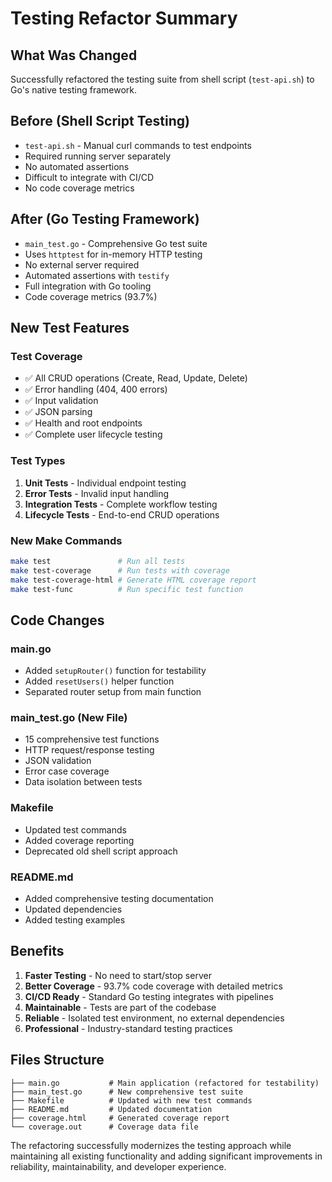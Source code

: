 # Testing Refactor Summary

## What Was Changed

Successfully refactored the testing suite from shell script (`test-api.sh`) to Go's native testing framework.

## Before (Shell Script Testing)

- `test-api.sh` - Manual curl commands to test endpoints
- Required running server separately
- No automated assertions
- Difficult to integrate with CI/CD
- No code coverage metrics

## After (Go Testing Framework)

- `main_test.go` - Comprehensive Go test suite
- Uses `httptest` for in-memory HTTP testing
- No external server required
- Automated assertions with `testify`
- Full integration with Go tooling
- Code coverage metrics (93.7%)

## New Test Features

### Test Coverage

- ✅ All CRUD operations (Create, Read, Update, Delete)
- ✅ Error handling (404, 400 errors)
- ✅ Input validation
- ✅ JSON parsing
- ✅ Health and root endpoints
- ✅ Complete user lifecycle testing

### Test Types

1. **Unit Tests** - Individual endpoint testing
2. **Error Tests** - Invalid input handling
3. **Integration Tests** - Complete workflow testing
4. **Lifecycle Tests** - End-to-end CRUD operations

### New Make Commands

```bash
make test               # Run all tests
make test-coverage      # Run tests with coverage
make test-coverage-html # Generate HTML coverage report
make test-func          # Run specific test function
```

## Code Changes

### main.go

- Added `setupRouter()` function for testability
- Added `resetUsers()` helper function
- Separated router setup from main function

### main_test.go (New File)

- 15 comprehensive test functions
- HTTP request/response testing
- JSON validation
- Error case coverage
- Data isolation between tests

### Makefile

- Updated test commands
- Added coverage reporting
- Deprecated old shell script approach

### README.md

- Added comprehensive testing documentation
- Updated dependencies
- Added testing examples

## Benefits

1. **Faster Testing** - No need to start/stop server
2. **Better Coverage** - 93.7% code coverage with detailed metrics
3. **CI/CD Ready** - Standard Go testing integrates with pipelines
4. **Maintainable** - Tests are part of the codebase
5. **Reliable** - Isolated test environment, no external dependencies
6. **Professional** - Industry-standard testing practices

## Files Structure

```
├── main.go           # Main application (refactored for testability)
├── main_test.go      # New comprehensive test suite
├── Makefile          # Updated with new test commands
├── README.md         # Updated documentation
├── coverage.html     # Generated coverage report
└── coverage.out      # Coverage data file
```

The refactoring successfully modernizes the testing approach while maintaining all existing functionality and adding significant improvements in reliability, maintainability, and developer experience.
